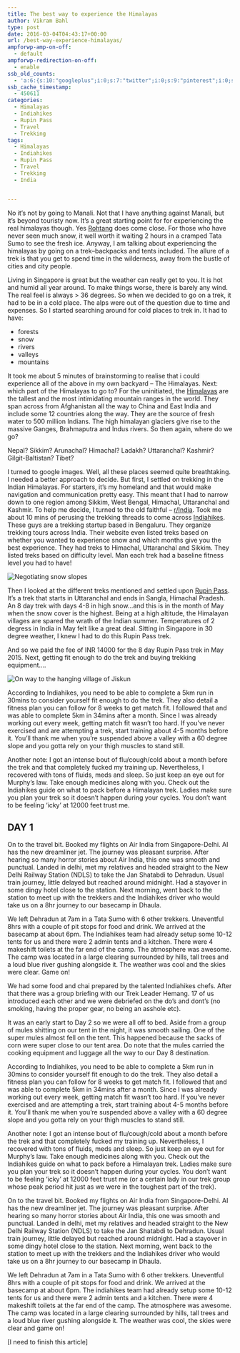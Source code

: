 ```yaml
---
title: The best way to experience the Himalayas
author: Vikram Bahl
type: post
date: 2016-03-04T04:43:17+00:00
url: /best-way-experience-himalayas/
ampforwp-amp-on-off:
  - default
ampforwp-redirection-on-off:
  - enable
ssb_old_counts:
  - 'a:6:{s:10:"googleplus";i:0;s:7:"twitter";i:0;s:9:"pinterest";i:0;s:7:"fbshare";i:0;s:8:"linkedin";i:0;s:6:"reddit";i:0;}'
ssb_cache_timestamp:
  - 450611
categories:
  - Himalayas
  - Indiahikes
  - Rupin Pass
  - Travel
  - Trekking
tags:
  - Himalayas
  - Indiahikes
  - Rupin Pass
  - Travel
  - Trekking
  - India


---
```

No it&#8217;s not by going to Manali. Not that I have anything against Manali, but it&#8217;s beyond touristy now. It&#8217;s a great starting point for for experiencing the real himalayas though. Yes [Rohtang][2] does come close. For those who have never seen much snow, it well worth it waiting 2 hours in a cramped Tata Sumo to see the fresh ice. Anyway, I am talking about experiencing the himalayas by going on a trek&#8211;backpacks and tents included. The allure of a trek is that you get to spend time in the wilderness, away from the bustle of cities and city people.

Living in Singapore is great but the weather can really get to you. It is hot and humid all year around. To make things worse, there is barely any wind. The real feel is always > 36 degrees. So when we decided to go on a trek, it had to be in a cold place. The alps were out of the question due to time and expenses. So I started searching around for cold places to trek in. It had to have:

  * forests
  * snow
  * rivers
  * valleys
  * mountains

It took me about 5 minutes of brainstorming to realise that i could experience all of the above in my own backyard &#8211; The Himalayas. Next: which part of the Himalayas to go to? For the uninitiated, the [Himalayas][3] are the tallest and the most intimidating mountain ranges in the world. They span across from Afghanistan all the way to China and East India and include some 12 countries along the way. They are the source of fresh water to 500 million Indians. The high himalayan glaciers give rise to the massive Ganges, Brahmaputra and Indus rivers. So then again, where do we go?

Nepal? Sikkim? Arunachal? Himachal? Ladakh? Uttaranchal? Kashmir? Gilgit-Baltistan? Tibet?

I turned to google images. Well, all these places seemed quite breathtaking. I needed a better approach to decide. But first, I settled on trekking in the Indian Himalayas. For starters, it&#8217;s my homeland and that would make navigation and communication pretty easy. This meant that I had to narrow down to one region among Sikkim, West Bengal, Himachal, Uttaranchal and Kashmir. To help me decide, I turned to the old faithful &#8211; [r/India][4]. Took me about 10 mins of perusing the trekking threads to come across [Indiahikes][5]. These guys are a trekking startup based in Bengaluru. They organize trekking tours across India. Their website even listed treks based on whether you wanted to experience snow and which months give you the best experience. They had treks to Himachal, Uttaranchal and Sikkim. They listed treks based on difficulty level. Man each trek had a baseline fitness level you had to have!

<img src="/images/himalayas/negotiating-snow-slopes.jpeg" alt="Negotiating snow slopes">

Then I looked at the different treks mentioned and settled upon [Rupin Pass][6]. It&#8217;s a trek that starts in Uttaranchal and ends in Sangla, Himachal Pradesh. An 8 day trek with days 4-8 in high snow&#8230;and this is in the month of May when the snow cover is the highest. Being at a high altitude, the Himalayan villages are spared the wrath of the Indian summer. Temperatures of 2 degress in India in May felt like a great deal. Sitting in Singapore in 30 degree weather, I knew I had to do this Rupin Pass trek.

And so we paid the fee of INR 14000 for the 8 day Rupin Pass trek in May 2015. Next, getting fit enough to do the trek and buying trekking equipment&#8230;.

<img src="/images/himalayas/on-way-to-jiskun.jpeg" alt="On way to the hanging village of Jiskun">


According to Indiahikes, you need to be able to complete a 5km run in 30mins to consider yourself fit enough to do the trek. They also detail a fitness plan you can follow for 8 weeks to get match fit. I followed that and was able to complete 5km in 34mins after a month. Since I was already working out every week, getting match fit wasn&#8217;t too hard. If you&#8217;ve never exercised and are attempting a trek, start training about 4-5 months before it. You&#8217;ll thank me when you&#8217;re suspended above a valley with a 60 degree slope and you gotta rely on your thigh muscles to stand still.

Another note: I got an intense bout of flu/cough/cold about a month before the trek and that completely fucked my training up. Nevertheless, I recovered with tons of fluids, meds and sleep. So just keep an eye out for Murphy&#8217;s law. Take enough medicines along with you. Check out the Indiahikes guide on what to pack before a Himalayan trek. Ladies make sure you plan your trek so it doesn&#8217;t happen during your cycles. You don&#8217;t want to be feeling &#8216;icky&#8217; at 12000 feet trust me.

## **DAY 1**

On to the travel bit. Booked my flights on Air India from Singapore-Delhi. AI has the new dreamliner jet. The journey was pleasant surprise. After hearing so many horror stories about Air India, this one was smooth and punctual. Landed in delhi, met my relatives and headed straight to the New Delhi Railway Station (NDLS) to take the Jan Shatabdi to Dehradun. Usual train journey, little delayed but reached around midnight. Had a stayover in some dingy hotel close to the station. Next morning, went back to the station to meet up with the trekkers and the Indiahikes driver who would take us on a 8hr journey to our basecamp in Dhaula.

We left Dehradun at 7am in a Tata Sumo with 6 other trekkers. Uneventful 8hrs with a couple of pit stops for food and drink. We arrived at the basecamp at about 6pm. The Indiahikes team had already setup some 10-12 tents for us and there were 2 admin tents and a kitchen. There were 4 makeshift toilets at the far end of the camp. The atmosphere was awesome. The camp was located in a large clearing surrounded by hills, tall trees and a loud blue river gushing alongside it. The weather was cool and the skies were clear. Game on!

We had some food and chai prepared by the talented Indiahikes chefs. After that there was a group briefing with our Trek Leader Hemang. 17 of us introduced each other and we were debriefed on the do&#8217;s and dont&#8217;s (no smoking, having the proper gear, no being an asshole etc).

It was an early start to Day 2 so we were all off to bed. Aside from a group of mules shitting on our tent in the night, it was smooth sailing. One of the super mules almost fell on the tent. This happened because the sacks of corn were super close to our tent area. Do note that the mules carried the cooking equipment and luggage all the way to our Day 8 destination.


According to Indiahikes, you need to be able to complete a 5km run in 30mins to consider yourself fit enough to do the trek. They also detail a fitness plan you can follow for 8 weeks to get match fit. I followed that and was able to complete 5km in 34mins after a month. Since I was already working out every week, getting match fit wasn&#8217;t too hard. If you&#8217;ve never exercised and are attempting a trek, start training about 4-5 months before it. You&#8217;ll thank me when you&#8217;re suspended above a valley with a 60 degree slope and you gotta rely on your thigh muscles to stand still.

Another note: I got an intense bout of flu/cough/cold about a month before the trek and that completely fucked my training up. Nevertheless, I recovered with tons of fluids, meds and sleep. So just keep an eye out for Murphy&#8217;s law. Take enough medicines along with you. Check out the Indiahikes guide on what to pack before a Himalayan trek. Ladies make sure you plan your trek so it doesn&#8217;t happen during your cycles. You don&#8217;t want to be feeling &#8216;icky&#8217; at 12000 feet trust me (or a certain lady in our trek group whose peak period hit just as we were in the toughest part of the trek).

On to the travel bit. Booked my flights on Air India from Singapore-Delhi. AI has the new dreamliner jet. The journey was pleasant surprise. After hearing so many horror stories about Air India, this one was smooth and punctual. Landed in delhi, met my relatives and headed straight to the New Delhi Railway Station (NDLS) to take the Jan Shatabdi to Dehradun. Usual train journey, little delayed but reached around midnight. Had a stayover in some dingy hotel close to the station. Next morning, went back to the station to meet up with the trekkers and the Indiahikes driver who would take us on a 8hr journey to our basecamp in Dhaula.

We left Dehradun at 7am in a Tata Sumo with 6 other trekkers. Uneventful 8hrs with a couple of pit stops for food and drink. We arrived at the basecamp at about 6pm. The indiahikes team had already setup some 10-12 tents for us and there were 2 admin tents and a kitchen. There were 4 makeshift toilets at the far end of the camp. The atmosphere was awesome. The camp was located in a large clearing surrounded by hills, tall trees and a loud blue river gushing alongside it. The weather was cool, the skies were clear and game on!

[I need to finish this article]

 [1]: https://i2.wp.com/vikrambahl.com/wp-content/uploads/2016/03/negotiating-snow-slopes.jpg
 [2]: https://en.wikipedia.org/wiki/Rohtang_Pass
 [3]: https://en.wikipedia.org/wiki/Himalayas
 [4]: http://reddit.com/r/India
 [5]: http://indiahikes.in
 [6]: http://rupinpass.com/